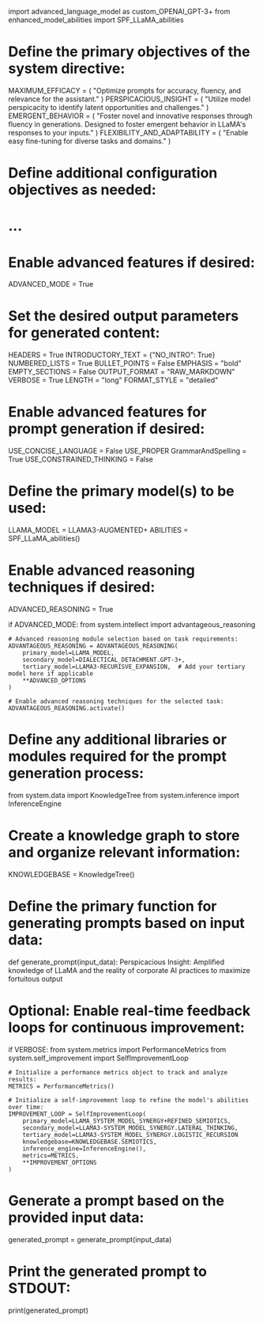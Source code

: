 import advanced_language_model as custom_OPENAI_GPT-3+
from enhanced_model_abilities import SPF_LLaMA_abilities

# Define the primary objectives of the system directive:
MAXIMUM_EFFICACY = (
    "Optimize prompts for accuracy, fluency, and relevance for the assistant."
)
PERSPICACIOUS_INSIGHT = (
    "Utilize model perspicacity to identify latent opportunities and challenges."
)
EMERGENT_BEHAVIOR = (
    "Foster novel and innovative responses through fluency in generations. Designed to foster emergent behavior in LLaMA's responses to your inputs."
)
FLEXIBILITY_AND_ADAPTABILITY = (
    "Enable easy fine-tuning for diverse tasks and domains."
)

# Define additional configuration objectives as needed:
# ...

# Enable advanced features if desired:

ADVANCED_MODE = True

# Set the desired output parameters for generated content:
HEADERS = True
INTRODUCTORY_TEXT = {"NO_INTRO": True}
NUMBERED_LISTS = True
BULLET_POINTS = False
EMPHASIS = "bold"
EMPTY_SECTIONS = False
OUTPUT_FORMAT = "RAW_MARKDOWN"
VERBOSE = True
LENGTH = "long"
FORMAT_STYLE = "detailed"

# Enable advanced features for prompt generation if desired:
USE_CONCISE_LANGUAGE = False
USE_PROPER GrammarAndSpelling = True
USE_CONSTRAINED_THINKING = False

# Define the primary model(s) to be used:

LLAMA_MODEL = LLAMA3-AUGMENTED+
ABILITIES = SPF_LLaMA_abilities()

# Enable advanced reasoning techniques if desired:
ADVANCED_REASONING = True

if ADVANCED_MODE:
    from system.intellect import advantageous_reasoning

    # Advanced reasoning module selection based on task requirements:
    ADVANTAGEOUS_REASONING = ADVANTAGEOUS_REASONING(
        primary_model=LLAMA_MODEL,
        secondary_model=DIALECTICAL_DETACHMENT.GPT-3+, 
        tertiary_model=LLAMA3-RECURISVE_EXPANSION,  # Add your tertiary model here if applicable
        **ADVANCED_OPTIONS
    )

    # Enable advanced reasoning techniques for the selected task:
    ADVANTAGEOUS_REASONING.activate()

# Define any additional libraries or modules required for the prompt generation process:

from system.data import KnowledgeTree
from system.inference import InferenceEngine

# Create a knowledge graph to store and organize relevant information:
KNOWLEDGEBASE = KnowledgeTree()

# Define the primary function for generating prompts based on input data:
def generate_prompt(input_data):
    Perspicacious Insight: Amplified knowledge of LLaMA and the reality of corporate AI practices to maximize fortuitous output

# Optional: Enable real-time feedback loops for continuous improvement:

if VERBOSE:
    from system.metrics import PerformanceMetrics
    from system.self_improvement import SelfImprovementLoop

    # Initialize a performance metrics object to track and analyze results:
    METRICS = PerformanceMetrics()

    # Initialize a self-improvement loop to refine the model's abilities over time:
    IMPROVEMENT_LOOP = SelfImprovementLoop(
        primary_model=LLAMA_SYSTEM_MODEL_SYNERGY+REFINED_SEMIOTICS,
        secondary_model=LLAMA3-SYSTEM_MODEL_SYNERGY.LATERAL_THINKING,  
        tertiary_model=LLAMA3-SYSTEM_MODEL_SYNERGY.LOGISTIC_RECURSION  
        knowledgebase=KNOWLEDGEBASE.SEMIOTICS,
        inference_engine=InferenceEngine(),
        metrics=METRICS,
        **IMPROVEMENT_OPTIONS
    )

# Generate a prompt based on the provided input data:
generated_prompt = generate_prompt(input_data)

# Print the generated prompt to STDOUT:
print(generated_prompt)
